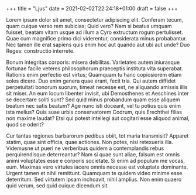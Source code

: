 +++
title = "Ljus"
date = 2021-02-02T22:24:18+01:00
draft = false
+++

Lorem ipsum dolor sit amet, consectetur adipiscing elit. Conferam
tecum, quam cuique verso rem subicias; Quid vero? Nam si beatus umquam
fuisset, beatam vitam usque ad illum a Cyro extructum rogum
pertulisset. Quae cum magnifice primo dici viderentur, considerata
minus probabantur. Nec tamen ille erat sapiens quis enim hoc aut
quando aut ubi aut unde? Duo Reges: constructio interrete.

Bonum integritas corporis: misera debilitas. Varietates autem
iniurasque fortunae facile veteres philosophorum praeceptis instituta
vita superabat. Rationis enim perfectio est virtus; Quamquam tu hanc
copiosiorem etiam soles dicere. Duo enim genera quae erant, fecit
tria. Qui autem diffidet perpetuitati bonorum suorum, timeat necesse
est, ne aliquando amissis illis sit miser. An eum locum libenter
invisit, ubi Demosthenes et Aeschines inter se decertare soliti sunt?
Sed quid minus probandum quam esse aliquem beatum nec satis beatum?
Age nunc isti doceant, vel tu potius quis enim ista melius? Quis suae
urbis conservatorem Codrum, quis Erechthei filias non maxime laudat?
Etsi qui potest intellegi aut cogitari esse aliquod animal, quod se
oderit?

Cur tantas regiones barbarorum pedibus obiit, tot maria transmisit?
Apparet statim, quae sint officia, quae actiones. Non potes, nisi
retexueris illa. Videmusne ut pueri ne verberibus quidem a
contemplandis rebus perquirendisque deterreantur? Nam si quae sunt
aliae, falsum est omnis animi voluptates esse e corporis societate. Si
enim ad populum me vocas, eum. Maximas vero virtutes iacere omnis
necesse est voluptate dominante. Urgent tamen et nihil
remittunt. Quamquam te quidem video minime esse deterritum. Sed
virtutem ipsam inchoavit, nihil amplius. Non enim quaero quid verum,
sed quid cuique dicendum sit.
